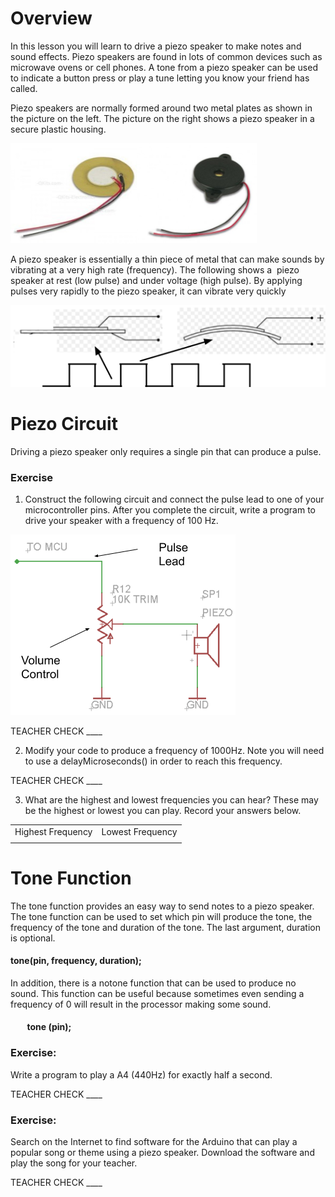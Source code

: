 # Overview

In this lesson you will learn to drive a piezo speaker to make notes and sound effects. Piezo speakers are found in lots of common devices such as microwave ovens or cell phones. A tone from a piezo speaker can be used to indicate a button press or play a tune letting you know your friend has called.

Piezo speakers are normally formed around two metal plates as shown in the picture on the left. The picture on the right shows a piezo speaker in a secure plastic housing.

![](images/image42.png)

A piezo speaker is essentially a thin piece of metal that can make sounds by vibrating at a very high rate (frequency). The following shows a  piezo speaker at rest (low pulse) and under voltage (high pulse). By applying pulses very rapidly to the piezo speaker, it can vibrate very quickly

![](images/image32.png)

# Piezo Circuit

Driving a piezo speaker only requires a single pin that can produce a pulse.

### Exercise

1.  Construct the following circuit and connect the pulse lead to one of your microcontroller pins. After you complete the circuit, write a program to drive your speaker with a frequency of 100 Hz.

![](images/image111.png)

TEACHER CHECK \_\_\_\_

2.  Modify your code to produce a frequency of 1000Hz. Note you will need to use a delayMicroseconds() in order to reach this frequency.

TEACHER CHECK \_\_\_\_

3.  What are the highest and lowest frequencies you can hear? These may be the highest or lowest you can play. Record your answers below.

|                   |                  |
| ----------------- | ---------------- |
| Highest Frequency | Lowest Frequency |
|                   |                  |

# Tone Function

The tone function provides an easy way to send notes to a piezo speaker. The tone function can be used to set which pin will produce the tone, the frequency of the tone and duration of the tone. The last argument, duration is optional.

#### tone(pin, frequency, duration);

In addition, there is a notone function that can be used to produce no sound. This function can be useful because sometimes even sending a frequency of 0 will result in the processor making some sound.

####         tone (pin);

### Exercise:

Write a program to play a A4 (440Hz) for exactly half a second.

TEACHER CHECK \_\_\_\_

### Exercise:

Search on the Internet to find software for the Arduino that can play a popular song or theme using a piezo speaker. Download the software and play the song for your teacher.

TEACHER CHECK \_\_\_\_

